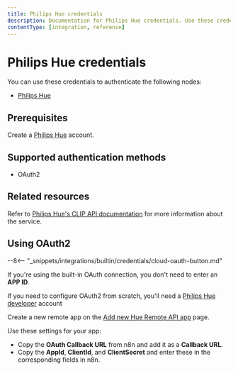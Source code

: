 ```yaml
---
title: Philips Hue credentials
description: Documentation for Philips Hue credentials. Use these credentials to authenticate Philips Hue in n8n, a workflow automation platform.
contentType: [integration, reference]
---
```


# Philips Hue credentials

You can use these credentials to authenticate the following nodes:

- [Philips Hue](/integrations/builtin/app-nodes/n8n-nodes-base.philipshue.md)

## Prerequisites

Create a [Philips Hue](https://www.philips-hue.com/en-us) account.

## Supported authentication methods

- OAuth2

## Related resources

Refer to [Philips Hue's CLIP API documentation](https://developers.meethue.com/develop/hue-api-v2/api-reference/) for more information about the service.

## Using OAuth2

--8<-- "_snippets/integrations/builtin/credentials/cloud-oauth-button.md"

If you're using the built-in OAuth connection, you don't need to enter an **APP ID**.

If you need to configure OAuth2 from scratch, you'll need a [Philips Hue developer](https://developers.meethue.com/) account

Create a new remote app on the [Add new Hue Remote API app](https://developers.meethue.com/add-new-hue-remote-api-app/) page.

Use these settings for your app:

- Copy the **OAuth Callback URL** from n8n and add it as a **Callback URL**.
- Copy the **AppId**, **ClientId**, and **ClientSecret** and enter these in the corresponding fields in n8n.

